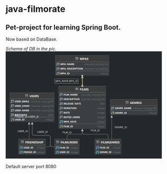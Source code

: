 # java-filmorate
## Pet-project for learning Spring Boot.

Now based on DataBase.

*Schema of DB in the pic.*
![Schema of DB](DBSchema.png)


Default server port 8080

